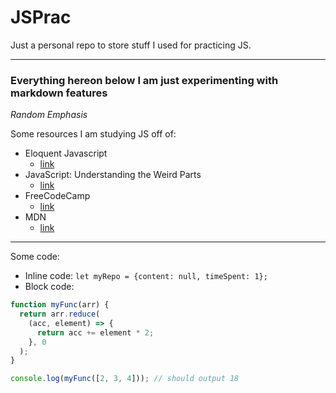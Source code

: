 # JSPrac
Just a personal repo to store stuff I used for practicing JS.

--------------------------------------------------------------
### Everything hereon below I am just experimenting with markdown features

_Random Emphasis_

Some resources I am studying JS off of:
* Eloquent Javascript
  * [link](https://eloquentjavascript.net/)
* JavaScript: Understanding the Weird Parts
  * [link](https://www.udemy.com/understand-javascript/)
* FreeCodeCamp
  * [link](https://www.freecodecamp.org)
* MDN
  * [link](https://developer.mozilla.org/en-US/docs/Web/JavaScript)
  
--------------------------------------------------------------
Some code:
- Inline code: `let myRepo = {content: null, timeSpent: 1};`
- Block code:
```javascript
function myFunc(arr) {
  return arr.reduce(
    (acc, element) => {
      return acc += element * 2;
    }, 0
  );
}

console.log(myFunc([2, 3, 4])); // should output 18
```
